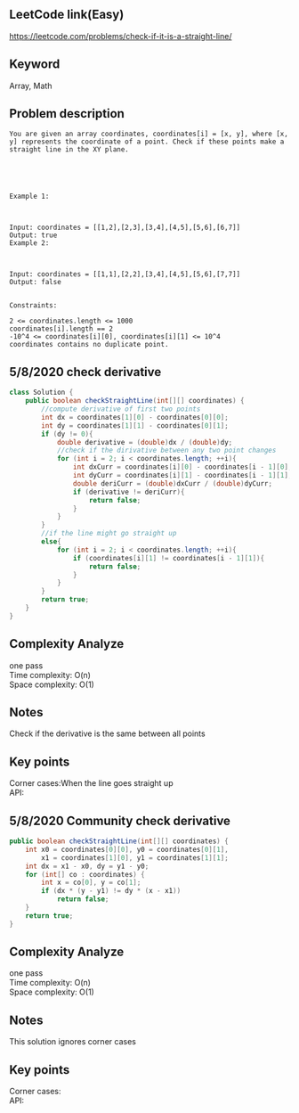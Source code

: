 ## LeetCode link(Easy)
https://leetcode.com/problems/check-if-it-is-a-straight-line/

## Keyword
Array, Math

## Problem description
```
You are given an array coordinates, coordinates[i] = [x, y], where [x, y] represents the coordinate of a point. Check if these points make a straight line in the XY plane.

 

 

Example 1:



Input: coordinates = [[1,2],[2,3],[3,4],[4,5],[5,6],[6,7]]
Output: true
Example 2:



Input: coordinates = [[1,1],[2,2],[3,4],[4,5],[5,6],[7,7]]
Output: false
 

Constraints:

2 <= coordinates.length <= 1000
coordinates[i].length == 2
-10^4 <= coordinates[i][0], coordinates[i][1] <= 10^4
coordinates contains no duplicate point.
```
## 5/8/2020 check derivative

```java
class Solution {
    public boolean checkStraightLine(int[][] coordinates) {
        //compute derivative of first two points
        int dx = coordinates[1][0] - coordinates[0][0];
        int dy = coordinates[1][1] - coordinates[0][1];
        if (dy != 0){
            double derivative = (double)dx / (double)dy;
            //check if the dirivative between any two point changes
            for (int i = 2; i < coordinates.length; ++i){
                int dxCurr = coordinates[i][0] - coordinates[i - 1][0];
                int dyCurr = coordinates[i][1] - coordinates[i - 1][1];
                double deriCurr = (double)dxCurr / (double)dyCurr;
                if (derivative != deriCurr){
                    return false;
                }
            }
        }
        //if the line might go straight up
        else{
            for (int i = 2; i < coordinates.length; ++i){
                if (coordinates[i][1] != coordinates[i - 1][1]){
                    return false;
                }
            }
        }
        return true;
    }
}
```

## Complexity Analyze
one pass\
Time complexity: O(n)\
Space complexity: O(1)

## Notes
Check if the derivative is the same between all points

## Key points
Corner cases:When the line goes straight up\
API:

## 5/8/2020 Community check derivative

```java
public boolean checkStraightLine(int[][] coordinates) {
    int x0 = coordinates[0][0], y0 = coordinates[0][1], 
        x1 = coordinates[1][0], y1 = coordinates[1][1];
    int dx = x1 - x0, dy = y1 - y0;
    for (int[] co : coordinates) {
        int x = co[0], y = co[1];
        if (dx * (y - y1) != dy * (x - x1))
            return false;
    }
    return true;
}
```

## Complexity Analyze
one pass\
Time complexity: O(n)\
Space complexity: O(1)

## Notes
This solution ignores corner cases

## Key points
Corner cases: \
API:
